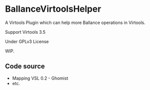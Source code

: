 # BallanceVirtoolsHelper

A Virtools Plugin which can help more Ballance operations in Virtools.

Support Virtools 3.5

Under GPLv3 License

WIP.

## Code source

* Mapping VSL 0.2 - Ghomist
* etc.